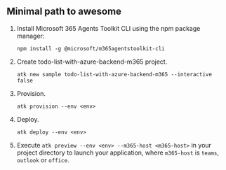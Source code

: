 ## Minimal path to awesome
1. Install Microsoft 365 Agents Toolkit CLI using the npm package manager:
    ```
    npm install -g @microsoft/m365agentstoolkit-cli
    ```
1. Create todo-list-with-azure-backend-m365 project.
    ```
    atk new sample todo-list-with-azure-backend-m365 --interactive false
    ```
1. Provision.
    ```
    atk provision --env <env>
    ```
1. Deploy.
    ```
    atk deploy --env <env>
    ```
1. Execute `atk preview --env <env> --m365-host <m365-host>` in your project directory to launch your application, where `m365-host` is `teams`, `outlook` or `office`.
